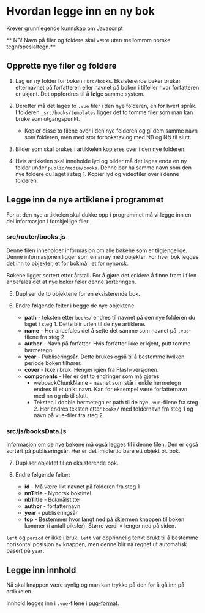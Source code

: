 # Hvordan legge inn en ny bok

Krever grunnlegende kunnskap om Javascript

** NB! Navn på filer og foldere skal være uten mellomrom norske tegn/spesialtegn.**

## Opprette nye filer og foldere

1. Lag en ny folder for boken i `src/books`. Eksisterende bøker bruker etternavnet på forfatteren eller navnet på boken i tilfeller hvor forfatteren er ukjent. Det oppfordres til å følge samme system.

2. Deretter må det lages to `.vue` filer i den nye folderen, en for hvert språk. I folderen `_src/books/templates` ligger det to tomme filer som man kan bruke som utgangspunkt.  
    * Kopier disse to filene over i den nye folderen og gi dem samme navn som folderen, men med stor forbokstav og med NB og NN til slutt.

3. Bilder som skal brukes i artikkelen kopieres over i den nye folderen.

4. Hvis artikkelen skal inneholde lyd og bilder må det lages enda en ny folder under `public/media/books`. Denne bør ha samme navn som den nye foldere du laget i steg 1. Kopier lyd og videofiler over i denne folderen.

## Legge inn de nye artiklene i programmet

For at den nye artikkelen skal dukke opp i programmet må vi legge inn en del informasjon i forskjellige filer.

### src/router/books.js

Denne filen inneholder informasjon om alle bøkene som er tilgjengelige. Denne informasjonen ligger som en array med objekter. For hver bok legges det inn to objekter, et for bokmål, et for nynorsk.

Bøkene ligger sortert etter årstall. For å gjøre det enklere å finne fram i filen anbefales det at nye bøker føler denne sorteringen.

5. Dupliser de to objektene for en eksisterende bok.

6. Endre følgende felter i begge de nye objektene
    * **path** - teksten etter `books/` endres til navnet på den nye folderen du laget i steg 1.
    Dette blir urlen til de nye artiklene.
    * **name** - Her anbefales det å sette det samme som navnet på `.vue`-filene fra steg 2
    * **author** - Navn på forfatter. Hvis forfatter ikke er kjent, putt tomme hermetegn.
    * **year** - Publiseringsår. Dette brukes også til å bestemme hvilken periode boken tilhører.
    * **cover** - Ikke i bruk. Henger igjen fra Flash-versjonen.
    * **components** - Her er det to endringer som må gjøres;
        * webpackChunkName - navnet som står i enkle hermetegn endres til et unikt navn. Kan for eksempel være forfatternavn med nn og nb til slutt. 
        * Teksten i dobble hermetegn er path til de nye `.vue`-filene fra steg 2. Her endres teksten etter `books/` med foldernavn fra steg 1 og navn på vue-filer fra steg 2.

### src/js/booksData.js

Informasjon om de nye bøkene må også legges til i denne filen. Den er også sortert på publiseringsår. Her er det imidlertid bare ett objekt pr. bok.

7. Dupliser objektet til en eksisterende bok.

8. Endre følgende felter:
    * **id** - Må være likt navnet på folderen fra steg 1
    * **nnTitle** - Nynorsk boktittel
    * **nbTitle** - Bokmålstittel
    * **author** - forfatternavn
    * **year** - publiseringsår
    * **top** - Bestemmer hvor langt ned på skjermen knappen til boken kommer (i antall piksler). Større verdi = lenger ned på siden.
    
  `left` og `period` er ikke i bruk. `left` var opprinnelig tenkt brukt til å bestemme horisontal posisjon av knappen, men denne blir nå regnet ut automatisk basert på `year`.

  ## Legge inn innhold

  Nå skal knappen være synlig og man kan trykke på den for å gå inn på artikkelen. 
  
  Innhold legges inn i `.vue`-filene i [pug-format](https://pugjs.org/api/getting-started.html). 